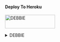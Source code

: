 

#### Deploy To Heroku

<a href="https://heroku.com/deploy?template=https://github.com/ARJUN-PRADEEP-123/deb-3.git"><img src="https://telegra.ph/file/22b07e06db443e221ce86.jpg" alt="DEBBIE" border="0" height="45" width="165" align="center" /></a>
</p>
</details>

<details><summary>DEBBIE</summary>
<p>
<br>

#### Hard Way
```bash
# Create virtual environment
python3 -m venv env

# Activate virtual environment
env\Scripts\activate.bat # For Windows
source env/bin/activate # For Linux or MacOS

# Install Packages
pip3 install -r requirements.txt

# Edit info.py with variables as given below then run bot
python3 bot.py
```
Check [`sample_info.py`](sample_info.py) before editing [`Config.py`](Config.py) file


#### Required Variables
* `BOT_TOKEN`: Create a bot using [@BotFather](https://telegram.dog/BotFather), and get the Telegram API token.
* `API_ID`: Get this value from [telegram.org](https://my.telegram.org/apps)
* `API_HASH`: Get this value from [telegram.org](https://my.telegram.org/apps)
* `CHANNELS`: Username or ID of channel or group. Separate multiple IDs by space
* `ADMINS`: Username or ID of Admin. Separate multiple Admins by space
* `DATABASE_URI`: [mongoDB](https://www.mongodb.com) URI. Get this value from [mongoDB](https://www.mongodb.com)
* `DATABASE_NAME`: Name of the database in [mongoDB](https://www.mongodb.com)

## License
Code released under [The GNU General Public License](LICENSE).
